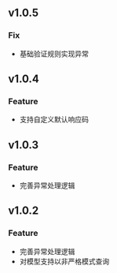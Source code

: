 ## v1.0.5

### Fix

- 基础验证规则实现异常

## v1.0.4

### Feature

- 支持自定义默认响应码

## v1.0.3

### Feature

- 完善异常处理逻辑

## v1.0.2

### Feature

- 完善异常处理逻辑
- 对模型支持以非严格模式查询